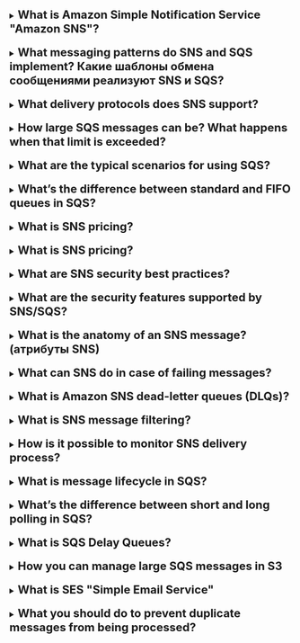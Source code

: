 [//]:# (What is Amazon Simple Notification Service "Amazon SNS"?)

<details>
    <summary>
        <b><big><big>
            What is Amazon Simple Notification Service "Amazon SNS"?
        </big></big></b>
    </summary>

Amazon Simple Notification Service (Amazon SNS) -
is a web service for sending notifications from the cloud.
It provides developers with the ability to publish messages
from the application and immediately deliver them to subscribers
or other applications.

</details>
<br>

[//]:# (What messaging patterns do SNS and SQS implement? Какие шаблоны обмена сообщениями реализуют SNS и SQS?)

<details>
    <summary>
        <b><big><big>
            What messaging patterns do SNS and SQS implement? Какие шаблоны обмена сообщениями реализуют SNS и SQS?
        </big></big></b>
    </summary>

Amazon SNS allows apps to send urgent messages
to several subscribers using the “push” mechanism,
which eliminates the need to periodically check or “query”
Availability of updates.

SQS is a message queuing service used for messaging
through a survey model (when the user himself asks if there is a message),
and can be used to separate sending and receiving components.

</details>
<br>

[//]:# (What delivery protocols does SNS support?)

<details>
    <summary>
        <b><big><big>
            What delivery protocols does SNS support?
        </big></big></b>
    </summary>

Messages are sent using transport protocols
HTTP, HTTPS, Email-JSON and SQS,
will consist of a simple JSON object,
which will include the attached information

</details>
<br>

[//]:# (How large SQS messages can be? What happens when that limit is exceeded?)

<details>
    <summary>
        <b><big><big>
            How large SQS messages can be? What happens when that limit is exceeded?
        </big></big></b>
    </summary>

The maximum size is 262,144 bytes (256 KB).

To send messages larger than 256 KB, you can use
Amazon SQS Extended Client Library for Java.

This library allows you to send Amazon SQS messages,
containing a link to the message payload in Amazon S3.
The maximum payload size is 2 GB.

If exceeded, aws will split the messages and send

</details>
<br>

[//]:# (What are the typical scenarios for using SQS?)

<details>
    <summary>
        <b><big><big>
            What are the typical scenarios for using SQS?
        </big></big></b>
    </summary>

The best mechanism for using queues is the actual queue mechanism
when something simultaneously receives a huge number of messages and these
We cannot process messages immediately due to our computing abilities

A physical example is SMS voting, when a huge number of people
fig into the service and it throws all messages into a queue and processes
without the risk of slowing down the entire system

</details>
<br>

[//]:# (What’s the difference between standard and FIFO queues in SQS?)

<details>
    <summary>
        <b><big><big>
            What’s the difference between standard and FIFO queues in SQS?
        </big></big></b>
    </summary>

Standard queues

- **Unlimited bandwidth.**
  Standard queues support an almost unlimited number of
  transactions per second (TPS).

- **Delivery on the “at least once” principle.**
  The message is delivered at least once, sometimes several copies of
the message are delivered.

- **Best Possible Ordering**
  Sometimes messages may be delivered in a different order than
  the order in which they are sent.

FIFO (First in First out) queues

- **High throughput.**
  By default, FIFO queues support up to 300 messages.
  per second (300 send, receive, or delete operations per second).

- **Strictly one-time processing.**
  The message is delivered once and remains available as long as
  until the recipient processes and deletes it.
  Duplicate messages are not placed in the queue.

- **Delivery on a first-in, first-out basis.**
  The order in which messages are sent and received is
  strictly preserved.

</details>
<br>

[//]:# (What is SNS pricing?)

<details>
    <summary>
        <b><big><big>
            What is SNS pricing?
        </big></big></b>
    </summary>

Depending on the type of message transmission, the price is based on the number of messages
as an example
Mobile Push Notifications $0.50 per million notifications

</details>
<br>

[//]:# (What is SQS pricing?)

<details>
    <summary>
        <b><big><big>
            What is SNS pricing?
        </big></big></b>
    </summary>

Depending on the type of message transmission, the price is based on the number of messages
and type of selected processing (Standard \\ FIFO)
as an example
From 1 Million to 100 Billion Requests/Month (ST)$0.40 (FIFO)$0.50

</details>
<br>

[//]:# (What are SNS security best practices?)

<details>
    <summary>
        <b><big><big>
            What are SNS security best practices?
        </big></big></b>
    </summary>

Tips from aws:
- Make sure that topics (sns) are not public
- Implement access with minimal privileges
- Implement server-side encryption
- Forced encryption of data during transmission
- Consider using VPC endpoints to access Amazon SNS.

</details>
<br>

[//]:# (What are the security features supported by SNS/SQS?)

<details>
    <summary>
        <b><big><big>
            What are the security features supported by SNS/SQS?
        </big></big></b>
    </summary>

Amazon SNS предоставляет полный набор функций безопасности
для защиты ваших данных от несанкционированного и анонимного доступа,
включая шифрование сообщений при передаче с помощью сертификатов
Amazon ATS, шифрование сообщений в состоянии покоя с помощью ключей
AWS KMS, конфиденциальность сообщений с помощью AWS PrivateLink
и аудит с помощью AWS CloudTrail.

Кроме того, вы можете подписать зашифрованные очереди Amazon SQS
на зашифрованные темы Amazon SNS,
чтобы установить сквозное шифрование в своих сценариях обмена сообщениями.

</details>
<br>

[//]:# (What is the anatomy of an SNS message? "атрибуты SNS")

<details>
    <summary>
        <b><big><big>
            What is the anatomy of an SNS message? (атрибуты SNS)
        </big></big></b>
    </summary>

Имя — имя атрибута сообщения.
Имя не должно начинаться или заканчиваться точкой,
а также не должно иметь последовательных точек.
Имя может содержать до 256 символов.

Тип — поддерживаемые типы данных атрибута сообщения:
String, String.Array, Number и Binary.

Значение – указанное пользователем значение атрибута сообщения.
Для строковых типов данных атрибут value имеет те же ограничения
на содержимое, что и тело сообщения.

</details>
<br>

[//]:# (What can SNS do in case of failing messages?)

<details>
    <summary>
        <b><big><big>
            What can SNS do in case of failing messages?
        </big></big></b>
    </summary>

Если сообщение не может быть успешно доставлено с первой попытки,
Amazon SNS применяет четырехэтапную политику повторных попыток:
1) повторные попытки без задержки между попытками,
2) повторные попытки с минимальной задержкой между попытками,
3) повторные попытки в соответствии с отсрочкой (настроено)
4) повторные попытки с максимальной задержкой между попытками.

Когда политика повторной доставки сообщения исчерпана,
Amazon SNS может переместить сообщение в очередь недоставленных
сообщений (DLQ).

</details>
<br>

[//]:# (What is Amazon SNS dead-letter queues DLQs?)

<details>
    <summary>
        <b><big><big>
            What is Amazon SNS dead-letter queues (DLQs)?
        </big></big></b>
    </summary>

Очередь недоставленных сообщений — это очередь Amazon SQS,
которую подписка Amazon SNS может использовать для сообщений,
которые не могут быть успешно доставлены подписчикам.
Сообщения, которые не могут быть доставлены из-за ошибок клиента
или сервера, помещаются в очередь недоставленных сообщений
для дальнейшего анализа или повторной обработки.

</details>
<br>

[//]:# (What is SNS message filtering?)

<details>
    <summary>
        <b><big><big>
            What is SNS message filtering?
        </big></big></b>
    </summary>

По умолчанию подписчик темы Amazon SNS получает каждое сообщение,
опубликованное в теме.
Чтобы получать подмножество сообщений,
подписчик должен назначить политику фильтрации для подписки на тему.

Политика фильтрации — это простой объект JSON,
содержащий атрибуты, определяющие, какие сообщения получает подписчик.
Когда вы публикуете сообщение в теме,
Amazon SNS сравнивает атрибуты сообщения с атрибутами в политике
фильтрации для каждой из подписок темы.
Если какой-либо из атрибутов совпадает, Amazon SNS отправляет
сообщение подписчику.
В противном случае Amazon SNS пропускает подписчика
без отправки сообщения.
Если у подписки нет политики фильтрации, подписка получает
каждое сообщение, опубликованное в ее теме.

</details>
<br>

[//]:# (How is it possible to monitor SNS delivery process?)

<details>
    <summary>
        <b><big><big>
            How is it possible to monitor SNS delivery process?
        </big></big></b>
    </summary>

- aws консоль CloudWatch,
- собственного интерфейса командной строки (CLI) CloudWatch
- программно с помощью CloudWatch API.

</details>
<br>

[//]:# (How is it possible to monitor SNS delivery process?)

<details>
    <summary>
        <b><big><big>
            What is message lifecycle in SQS?
        </big></big></b>
    </summary>

![img](https://docs.aws.amazon.com/AWSSimpleQueueService/latest/SQSDeveloperGuide/images/sqs-message-lifecycle-diagram.png)

- Отправка сообщения (сообщение избыточно распределяется по серверам Amazon SQS.)
- Получение сообщения (Пока сообщение A обрабатывается, оно остается в очереди и не возвращается для последующих запросов на получение)
- Удаление

</details>
<br>

[//]:# (What’s the difference between short and long polling in SQS?)

<details>
    <summary>
        <b><big><big>
            What’s the difference between short and long polling in SQS?
        </big></big></b>
    </summary>

![img](https://docs.aws.amazon.com/AWSSimpleQueueService/latest/SQSDeveloperGuide/images/sqs-message-lifecycle-diagram.png)

Длительный опрос Amazon SQS — это способ извлечения сообщений
из ваших очередей Amazon SQS.

В то время как **обычный короткий опрос** возвращает результат немедленно,
даже если опрашиваемая очередь сообщений пуста

**длительный** опрос не возвращает ответ до тех пор, пока сообщение
не поступит в очередь сообщений или пока не истечет
время длительного опроса.

</details>
<br>

[//]:# (What is SQS Delay Queues?)

<details>
    <summary>
        <b><big><big>
            What is SQS Delay Queues?
        </big></big></b>
    </summary>

This is a special type of messages that you can use to
- postpone delivery of new messages
- messages in Delay Queue remain invisible for the duration of delay 
(0-900s (15min))
- Large distributed apps may need to introduce delay in processing

</details>
<br>

[//]:# (How you can manage large SQS messages in S3?)

<details>
    <summary>
        <b><big><big>
            How you can manage large SQS messages in S3
        </big></big></b>
    </summary>

to store large messages 256KB - 2GB you need following
- use S3
- AWS SDK for Java
- SQS Extended client library for Java
- An S3 bucket

</details>
<br>

[//]:# (What is SES "Simple Email Service"? SES vs SNS)

<details>
    <summary>
        <b><big><big>
            What is SES "Simple Email Service"
        </big></big></b>
    </summary>

When you want to send automated emails

SES:
- can trigger a lambda function or sns
- it can be used for both incoming and ongoing email
- email address is all that need to start
- email only
- not subscribe based

SNS:
- pub/sub messages service formats as SMS, HTTP, SQS, email
- can trigger lambda
- can fan out messages to a large number of recipients
- consumers must subscribe to a topic to receive notification

</details>
<br>

[//]:# (What you should do to prevent duplicate messages from being processed?)

<details>
    <summary>
        <b><big><big>
            What you should do to prevent duplicate messages from being processed?
        </big></big></b>
    </summary>

Create a DynamoDB table to store the SQS message IDs 
of the messages that have been successfully processed. 
Configure the Lambda function to check the DynamoDB table 
to see if a message has already been successfully processed 
and only process messages that are not already processed.

If you are receiving multiple messages with the same message ID,
you can use DynamoDB to record the message IDs of messages 
that were already successfully processed and have your Lambda 
function check the DynamoDB table before processing each message.

</details>
<br>